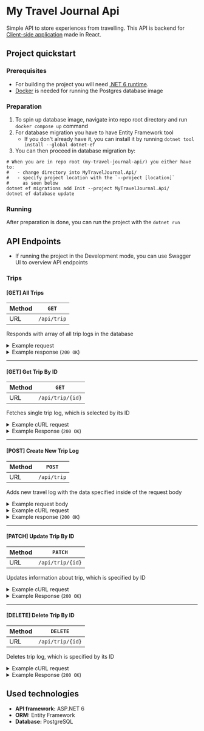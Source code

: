 # My Travel Journal Api

Simple API to store experiences from travelling. This API is backend
for [Client-side application](https://github.com/filip0s/my-travel-journal-web) made in React.

## Project  quickstart

### Prerequisites

- For building the project you will need [.NET 6 runtime](https://dotnet.microsoft.com/en-us/download).
- [Docker](https://docs.docker.com/desktop/install/linux-install/) is needed for running the Postgres database image

### Preparation

1. To spin up database image, navigate into repo root directory and run `docker compose up` command
2. For database migration you have to have Entity Framework tool
    - If you don't already have it, you can install it by running `dotnet tool install --global dotnet-ef`
3. You can then proceed in database migration by:

```shell
# When you are in repo root (my-travel-journal-api/) you either have to:
#   - change directory into MyTravelJournal.Api/
#   - specify project location with the `--project [location]`
#     as seen below
dotnet ef migrations add Init --project MyTravelJournal.Api/
dotnet ef database update
```

### Running

After preparation is done, you can run the project with the
`dotnet run`

## API Endpoints

- If running the project in the Development mode, you can use Swagger UI to overview API endpoints

### Trips

#### [GET] All Trips

| Method | `GET`       |
|--------|-------------|
| URL    | `/api/trip` |

Responds with array of all trip logs in the database

<details>
<summary>Example request</summary>

```bash
curl -X 'GET' \
  'https://localhost:7258/api/trip' \
  -H 'accept: text/plain'

```

</details>

<details>
<summary>Example response (<code>200 OK</code>) </summary>

```json
[
  {
    "id": 1,
    "title": "Mount Fuji",
    "description": "Our trip to Japan",
    "location": "Japan",
    "start": "2022-05-24T00:00:00",
    "end": "2022-05-27T00:00:00"
  },
  {
    "id": 2,
    "title": "Whole day on the beach",
    "description": "I've finally been to LA, so it was a MUST to go to Venice",
    "location": "Venice Beach, CA",
    "start": "2022-08-04T13:07:57.827Z",
    "end": "2022-08-04T13:07:57.827Z"
  }
]
```

</details>

---

#### [GET] Get Trip By ID

| Method | `GET`            |
|--------|------------------|
| URL    | `/api/trip/{id}` |

Fetches single trip log, which is selected by its ID

<details>
<summary>Example cURL request</summary>

```bash
curl -X 'GET' \
  'https://localhost:7258/api/trip/2' \
  -H 'accept: text/plain'
```

</details>

<details>
<summary>Example Response (<code>200 OK</code>)</summary>

```bash

{
  "id": 2,
  "title": "Whole day on the beach",
  "description": "I've finally been to LA, so it was a MUST to go to Venice",
  "location": "Venice Beach, CA",
  "start": "2022-08-04T13:07:57.827Z",
  "end": "2022-08-04T13:07:57.827Z"
}
```

</details>

---

#### [POST] Create New Trip Log

| Method | `POST`      |
|--------|-------------|
| URL    | `/api/trip` |

Adds new travel log with the data specified inside of the request body

<details>
<summary>Example request body</summary>

```json
{
  "id": 0,
  "title": "string",
  "description": "string",
  "location": "string",
  "start": "2022-07-28T18:33:13.348Z",
  "end": "2022-07-28T18:33:13.348Z"
}
```

> value of the `id` field does not matter because database assigns its own id.

> Note that the `start` and `end` attribute which are type of `DateTime` should be
> in [ISO 8601 format](https://en.wikipedia.org/wiki/ISO_8601)

</details>
<details>
<summary>Example cURL request</summary>

```bash
curl -X 'POST' \
  'https://localhost:7258/api/trip' \
  -H 'accept: */*' \
  -H 'Content-Type: application/json' \
  -d '{
  "title": "Whole day on the beach",
  "description": "I'\''ve finally been to LA, so it was a MUST to go to Venice",
  "location": "Venice Beach, CA",
  "start": "2022-08-04T13:07:57.827Z",
  "end": "2022-08-04T13:07:57.827Z"
}'
```

</details>

<details>
<summary>Example response (<code>200 OK</code>)</summary>

```text
Journal successfully added
```

</details>

---

#### [PATCH] Update Trip By ID

| Method | `PATCH`          |
|--------|------------------|
| URL    | `/api/trip/{id}` |

Updates information about trip, which is specified by ID

<details>
<summary>Example cURL request</summary>

```bash
curl -X 'PATCH' \
  'https://localhost:7258/api/trip/2' \
  -H 'accept: */*' \
  -H 'Content-Type: application/json' \
  -d '{
    "id": 2,
    "title": "Whole day on the beach",
    "description": "I'\''ve finally been to LA, so it was a MUST to go to Santa Monica",
    "location": "Santa Monica, CA",
    "start": "2022-08-04T13:07:57.827Z",
    "end": "2022-08-04T13:07:57.827Z"
  }'
  
```

> Please be wary of the fact that the value of the `id` field in the request
> JSON does not matter. `id` is only specified by value passed in the URL

</details>

<details>
<summary>Example Response (<code>200 OK</code>)</summary>

```text
Trip data (id 2) successfully updated.
```

</details>

---

#### [DELETE] Delete Trip By ID

| Method | `DELETE`         |
|--------|------------------|
| URL    | `/api/trip/{id}` |

Deletes trip log, which is specified by its ID

<details>
<summary>Example cURL request</summary>

```bash
curl -X 'DELETE' \
  'https://localhost:7258/api/trip/1' \
  -H 'accept: */*'
```

</details>

<details>
<summary>Example Response (<code>200 OK</code>)</summary>

```text
Trip with id 1 sucessfully deleted
```

</details>

## Used technologies

- **API framework:** ASP.NET 6
- **ORM:** Entity Framework
- **Database:** PostgreSQL